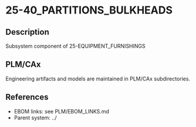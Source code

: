 # 25-40_PARTITIONS_BULKHEADS

## Description
Subsystem component of 25-EQUIPMENT_FURNISHINGS

## PLM/CAx
Engineering artifacts and models are maintained in PLM/CAx subdirectories.

## References
- EBOM links: see PLM/EBOM_LINKS.md
- Parent system: ../
